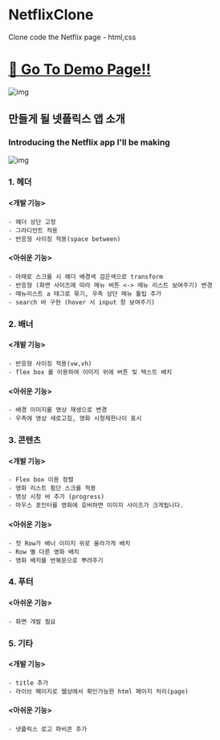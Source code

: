# NetflixClone
Clone code the Netflix page - html,css

# [:rocket: Go To Demo Page!!](https://aurorapark.github.io/NetflixClone/)

![img](https://user-images.githubusercontent.com/47839204/283692950-34e1c5b4-2c5d-49d3-840a-669858052fbe.png)


## 만들게 될 넷플릭스 앱 소개
### Introducing the Netflix app I'll be making

![img](https://user-images.githubusercontent.com/47839204/283689712-29324916-98b5-49bf-b370-2c751aa83417.png)

### 1. 헤더

#### <개발 기능>
    - 헤더 상단 고정
    - 그라디언트 적용
    - 반응형 사이징 적용(space between)

#### <아쉬운 기능>   
    - 아래로 스크롤 시 헤더 배경색 검은색으로 transform 
    - 반응형 (화면 사이즈에 따라 메뉴 버튼 <-> 메뉴 리스트 보여주기) 변경
    - 메뉴리스트 a 태그로 묶기, 우측 상단 메뉴 툴팁 추가
    - search 바 구현 (hover 시 input 창 보여주기)

### 2. 배너

#### <개발 기능>
    - 반응형 사이징 적용(vw,vh)
    - flex box 를 이용하여 이미지 위에 버튼 및 텍스트 배치

#### <아쉬운 기능>
    - 배경 이미지를 영상 재생으로 변경
    - 우측에 영상 새로고침, 영화 시청제한나이 표시

### 3. 콘텐츠

#### <개발 기능>
    - Flex box 이용 정렬
    - 영화 리스트 횡단 스크롤 적용
    - 영상 시청 바 추가 (progress)
    - 마우스 포인터를 영화에 호버하면 이미지 사이즈가 크게됩니다. 

#### <아쉬운 기능>
    - 첫 Row가 배너 이미지 위로 올라가게 배치
    - Row 별 다른 영화 배치
    - 영화 배치를 반복문으로 뿌려주기

### 4. 푸터

#### <아쉬운 기능>
    - 화면 개발 필요

### 5. 기타

#### <개발 기능>
    - title 추가
    - 라이브 페이지로 웹상에서 확인가능한 html 페이지 처리(page)

#### <아쉬운 기능>
    - 넷플릭스 로고 파비콘 추가